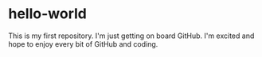 # hello-world
This is my first repository. I'm just getting on board GitHub. I'm excited and hope to enjoy every bit of GitHub and coding.

